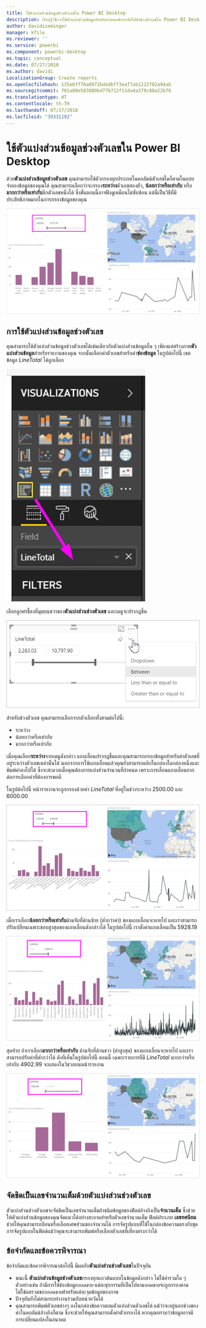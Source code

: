 ```yaml
---
title: ใช้ตัวแบ่งส่วนข้อมูลช่วงตัวเลขใน Power BI Desktop
description: เรียนรู้วิธีการใช้ตัวแบ่งส่วนข้อมูลสำหรับกำหนดข้อจำกัดไปยังช่วงตัวเลขใน Power BI Desktop
author: davidiseminger
manager: kfile
ms.reviewer: ''
ms.service: powerbi
ms.component: powerbi-desktop
ms.topic: conceptual
ms.date: 07/27/2018
ms.author: davidi
LocalizationGroup: Create reports
ms.openlocfilehash: 135e6ff76a0972bdedbff3eaf7ab1222f82a94ab
ms.sourcegitcommit: f01a88e583889bd77b712f11da4a379c88a22b76
ms.translationtype: HT
ms.contentlocale: th-TH
ms.lasthandoff: 07/27/2018
ms.locfileid: "39331192"
---
```

# <a name="use-the-numeric-range-slicer-in-power-bi-desktop"></a>ใช้ตัวแบ่งส่วนข้อมูลช่วงตัวเลขใน Power BI Desktop
ด้วย**ตัวแบ่งส่วนข้อมูลช่วงตัวเลข** คุณสามารถใช้ตัวกรองทุกประเภทในคอลัมน์ตัวเลขใดก็ตามในแบบจำลองข้อมูลของคุณได้ คุณสามารถเลือกว่าจะกรอง**ระหว่าง**ตัวเลขสองตัว, **น้อยกว่าหรือเท่ากับ** หรือ**มากกว่าหรือเท่ากับ**อีกตัวเลขหนึ่งได้ ซึ่งขั้นตอนนี้อาจฟังดูเหมือนไม่ซับซ้อน แต่นี่เป็นวิธีที่มีประสิทธิภาพมากในการกรองข้อมูลของคุณ

![วิชวลที่มีตัวแบ่งส่วนช่วงตัวเลข](media/desktop-slicer-numeric-range/desktop-slicer-numeric-range-0.png)

## <a name="using-the-numeric-range-slicer"></a>การใช้ตัวแบ่งส่วนข้อมูลช่วงตัวเลข
คุณสามารถใช้ตัวแบ่งส่วนข้อมูลช่วงตัวเลขได้เช่นเดียวกับตัวแบ่งส่วนข้อมูลอื่น ๆ เพียงแค่สร้างภาพ**ตัวแบ่งส่วนข้อมูล**สำหรับรายงานของคุณ จากนั้นเลือกค่าตัวเลขสำหรับค่า**ช่องข้อมูล** ในรูปต่อไปนี้ เขตข้อมูล *LineTotal* ได้ถูกเลือก

![สร้างตัวแบ่งส่วนช่วงตัวเลข](media/desktop-slicer-numeric-range/desktop-slicer-numeric-range-1-create.png)

เลือกลูกศรชี้ลงที่มุมบนขวาของ**ตัวแบ่งส่วนช่วงตัวเลข** และเมนูจะปรากฏขึ้น

![เมนูตัวแบ่งส่วนช่วงตัวเลข](media/desktop-slicer-numeric-range/desktop-slicer-numeric-range-2-between.png)

สำหรับช่วงตัวเลข คุณสามารถเลือกจากตัวเลือกทั้งสามต่อไปนี้:

* ระหว่าง
* น้อยกว่าหรือเท่ากับ
* มากกว่าหรือเท่ากับ

เมื่อคุณเลือก**ระหว่าง**จากเมนูดังกล่าว แถบเลื่อนปรากฏขึ้นและคุณสามารถกรองข้อมูลสำหรับค่าตัวเลขที่อยู่ระหว่างตัวเลขเหล่านั้นได้ นอกจากการใช้แถบเลื่อนแล้วคุณยังสามารถคลิกในกล่องใดกล่องหนึ่งและพิมพ์ค่าลงไปได้ ซึ่งจะสะดวกเมื่อคุณต้องการแบ่งส่วนจำนวนที่กำหนด เพราะการเลื่อนแถบเลื่อนยากต่อการเลือกค่าที่ต้องการพอดี

ในรูปต่อไปนี้ หน้ารายงานจะถูกกรองด้วยค่า *LineTotal* ที่อยู่ในช่วงระหว่าง 2500.00 และ 6000.00

![ตัวแบ่งส่วนตัวเลขที่ใช้ช่วงระหว่าง](media/desktop-slicer-numeric-range/desktop-slicer-numeric-range-3-between-range.png)

เมื่อเราเลือก**น้อยกว่าหรือเท่ากับ**ด้ามจับที่ด้านซ้าย (ต่ำกว่าค่า) ของแถบเลื่อนจะหายไป และเราสามารถปรับเปลี่ยนเฉพาะขอบสูงสุดของแถบเลื่อนดังกล่าวได้ ในรูปต่อไปนี้ เราตั้งค่าแถบเลื่อนเป็น 5928.19

![ตัวแบ่งส่วนตัวเลขที่ใช้น้อยกว่า](media/desktop-slicer-numeric-range/desktop-slicer-numeric-range-4-less-than.png)

สุดท้าย ถ้าเราเลือก**มากกว่าหรือเท่ากับ** ด้ามจับที่ด้านขวา (ค่าสูงสุด) ของแถบเลื่อนจะหายไป และเราสามารถปรับค่าที่ต่ำกว่าได้ ดังที่เห็นในรูปต่อไปนี้ ตอนนี้ เฉพาะรายการที่มี *LineTotal* มากกว่าหรือเท่ากับ 4902.99 จะแสดงในวิชวลบนหน้ารายงาน

![ตัวแบ่งส่วนตัวเลขที่ใช้มากกว่า](media/desktop-slicer-numeric-range/desktop-slicer-numeric-range-5-greater-than.png)

## <a name="snap-to-whole-numbers-with-the-numeric-range-slicer"></a>จัดชิดเป็นเลขจำนวนเต็มด้วยตัวแบ่งส่วนช่วงตัวเลข

ตัวแบ่งส่วนช่วงตัวเลขจะจัดชิดเป็นเลขจำนวนเต็มถ้าชนิดข้อมูลของฟิลด์อ้างอิงเป็น**จำนวนเต็ม** ซึ่งช่วยให้ตัวแบ่งส่วนข้อมูลของคุณจัดแนวได้อย่างสะอาดสำหรับตัวเลขจำนวนเต็ม ฟิลด์ประเภท **เลขทศนิยม** ช่วยให้คุณสามารถป้อนหรือเลือกเศษส่วนของจำนวนได้ การจัดรูปแบบที่ใช้ในกล่องข้อความตรงกับชุดการจัดรูปแบบในฟิลด์แม้ว่าคุณจะสามารถพิมพ์หรือเลือกตัวเลขที่เที่ยงตรงกว่าได้


## <a name="limitations-and-considerations"></a>ข้อจำกัดและข้อควรพิจารณา
ข้อจำกัดและข้อควรพิจารณาต่อไปนี้ มีผลกับ**ตัวแบ่งส่วนช่วงตัวเลข**ในปัจจุบัน

* ขณะนี้ **ตัวแบ่งส่วนข้อมูลช่วงตัวเลข**กรองทุกแถวต้นแบบในข้อมูลดังกล่าว ไม่ใช่ค่ารวมใด ๆ ตัวอย่างเช่น ถ้ามีการใช้ช่องข้อมูล*ยอดขาย* แต่ละธุรกรรมที่เป็นไปตาม*ยอดขาย*จะถูกกรองตาม ไม่ใช่ผลรวมของ*ยอดขาย*สำหรับแต่ละจุดข้อมูลของภาพ
* ปัจจุบันยังไม่สามารถทำงานร่วมกับหน่วยวัดได้
* คุณสามารถพิมพ์ตัวเลขต่างๆ ลงในกล่องข้อความบนตัวแบ่งส่วนตัวเลขได้ แม้ว่าจะอยู่นอกช่วงของค่าในคอลัมน์อ้างอิงก็ตาม ซึ่งจะช่วยให้คุณสามารถตั้งค่าตัวกรองได้ หากคุณทราบว่าข้อมูลอาจมีการเปลี่ยนแปลงในอนาคต
